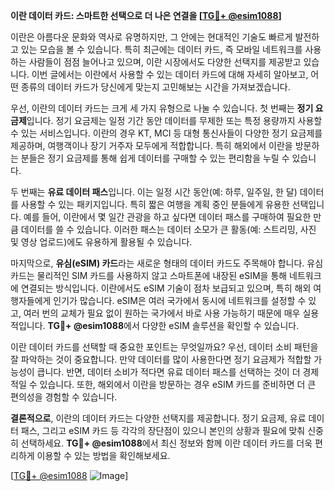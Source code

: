 **이란 데이터 카드: 스마트한 선택으로 더 나은 연결을 [[TG💪+ @esim1088](https://t.me/s/esim1088)]**

이란은 아름다운 문화와 역사로 유명하지만, 그 안에는 현대적인 기술도 빠르게 발전하고 있는 모습을 볼 수 있습니다. 특히 최근에는 데이터 카드, 즉 모바일 네트워크를 사용하는 사람들이 점점 늘어나고 있으며, 이란 시장에서도 다양한 선택지를 제공받고 있습니다. 이번 글에서는 이란에서 사용할 수 있는 데이터 카드에 대해 자세히 알아보고, 어떤 종류의 데이터 카드가 당신에게 맞는지 고민해보는 시간을 가져보겠습니다.

우선, 이란의 데이터 카드는 크게 세 가지 유형으로 나눌 수 있습니다. 첫 번째는 **정기 요금제**입니다. 정기 요금제는 일정 기간 동안 데이터를 무제한 또는 특정 용량까지 사용할 수 있는 서비스입니다. 이란의 경우 KT, MCI 등 대형 통신사들이 다양한 정기 요금제를 제공하며, 여행객이나 장기 거주자 모두에게 적합합니다. 특히 해외에서 이란을 방문하는 분들은 정기 요금제를 통해 쉽게 데이터를 구매할 수 있는 편리함을 누릴 수 있습니다.

두 번째는 **유료 데이터 패스**입니다. 이는 일정 시간 동안(예: 하루, 일주일, 한 달) 데이터를 사용할 수 있는 패키지입니다. 특히 짧은 여행을 계획 중인 분들에게 유용한 선택입니다. 예를 들어, 이란에서 몇 일간 관광을 하고 싶다면 데이터 패스를 구매하여 필요한 만큼 데이터를 쓸 수 있습니다. 이러한 패스는 데이터 소모가 큰 활동(예: 스트리밍, 사진 및 영상 업로드)에도 유용하게 활용될 수 있습니다.

마지막으로, **유심(eSIM) 카드**라는 새로운 형태의 데이터 카드도 주목해야 합니다. 유심 카드는 물리적인 SIM 카드를 사용하지 않고 스마트폰에 내장된 eSIM을 통해 네트워크에 연결되는 방식입니다. 이란에서도 eSIM 기술이 점차 보급되고 있으며, 특히 해외 여행자들에게 인기가 많습니다. eSIM은 여러 국가에서 동시에 네트워크를 설정할 수 있고, 여러 번의 교체가 필요 없이 원하는 국가에서 바로 사용 가능하기 때문에 매우 실용적입니다. **TG💪+ @esim1088**에서 다양한 eSIM 솔루션을 확인할 수 있습니다.

이란 데이터 카드를 선택할 때 중요한 포인트는 무엇일까요? 우선, 데이터 소비 패턴을 잘 파악하는 것이 중요합니다. 만약 데이터를 많이 사용한다면 정기 요금제가 적합할 가능성이 큽니다. 반면, 데이터 소비가 적다면 유료 데이터 패스를 선택하는 것이 더 경제적일 수 있습니다. 또한, 해외에서 이란을 방문하는 경우 eSIM 카드를 준비하면 더 큰 편의성을 경험할 수 있습니다.

**결론적으로**, 이란의 데이터 카드는 다양한 선택지를 제공합니다. 정기 요금제, 유료 데이터 패스, 그리고 eSIM 카드 등 각각의 장단점이 있으니 본인의 상황과 필요에 맞춰 신중히 선택하세요. **TG💪+ @esim1088**에서 최신 정보와 함께 이란 데이터 카드를 더욱 편리하게 이용할 수 있는 방법을 확인해보세요.

[[TG💪+ @esim1088](https://t.me/s/esim1088) ![Image](https://i.postimg.cc/Y0z9fWf4/image.png)]